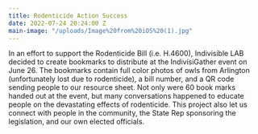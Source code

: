 ```yaml
---
title: Rodenticide Action Success
date: 2022-07-24 20:24:00 Z
main-image: "/uploads/Image%20from%20iOS%20(1).jpg"
---
```


In an effort to support the Rodenticide Bill (i.e. H.4600), Indivisible LAB decided to create bookmarks to distribute at the IndivisiGather event on June 26. The bookmarks contain full color photos of owls from Arlington (unfortunately lost due to rodenticide), a bill number, and a QR code sending people to our resource sheet. Not only were 60 book marks handed out at the event, but many conversations happened to educate people on the devastating effects of rodenticide. This project also let us connect with people in the community, the State Rep sponsoring the legislation, and our own elected officials.